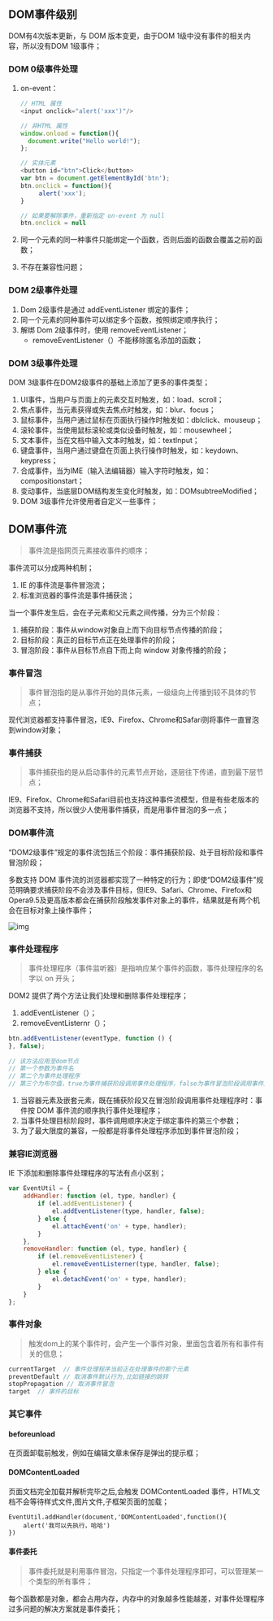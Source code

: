 





## DOM事件级别

DOM有4次版本更新，与 DOM 版本变更，由于DOM 1级中没有事件的相关内容，所以没有DOM 1级事件；

### DOM 0级事件处理

1. on-event：

   ```javascript
   // HTML 属性
   <input onclick="alert('xxx')"/>

   // 非HTML 属性
   window.onload = function(){
     document.write("Hello world!");
   };

   // 实体元素
   <button id="btn">Click</button>
   var btn = document.getElementById('btn');
   btn.onclick = function(){
        alert('xxx');
   }

   // 如果要解除事件，重新指定 on-event 为 null
   btn.onclick = null
   ```

2.  同一个元素的同一种事件只能绑定一个函数，否则后面的函数会覆盖之前的函数；

3. 不存在兼容性问题；

### DOM 2级事件处理

1. Dom 2级事件是通过 addEventListener 绑定的事件；
2. 同一个元素的同种事件可以绑定多个函数，按照绑定顺序执行；
3. 解绑 Dom 2级事件时，使用 removeEventListener；
   - removeEventListener（）不能移除匿名添加的函数；

### DOM 3级事件处理

DOM 3级事件在DOM2级事件的基础上添加了更多的事件类型；

1. UI事件，当用户与页面上的元素交互时触发，如：load、scroll；
2. 焦点事件，当元素获得或失去焦点时触发，如：blur、focus；
3. 鼠标事件，当用户通过鼠标在页面执行操作时触发如：dblclick、mouseup；
4. 滚轮事件，当使用鼠标滚轮或类似设备时触发，如：mousewheel；
5. 文本事件，当在文档中输入文本时触发，如：textInput；
6. 键盘事件，当用户通过键盘在页面上执行操作时触发，如：keydown、keypress；
7. 合成事件，当为IME（输入法编辑器）输入字符时触发，如：compositionstart；
8. 变动事件，当底层DOM结构发生变化时触发，如：DOMsubtreeModified；
9. DOM 3级事件允许使用者自定义一些事件；

## DOM事件流

> 事件流是指网页元素接收事件的顺序；

事件流可以分成两种机制；

1. IE 的事件流是事件冒泡流；
2. 标准浏览器的事件流是事件捕获流；

当一个事件发生后，会在子元素和父元素之间传播，分为三个阶段：

1. 捕获阶段：事件从window对象自上而下向目标节点传播的阶段；
2. 目标阶段：真正的目标节点正在处理事件的阶段；
3. 冒泡阶段：事件从目标节点自下而上向 window 对象传播的阶段；

### 事件冒泡

> 事件冒泡指的是从事件开始的具体元素，一级级向上传播到较不具体的节点；

现代浏览器都支持事件冒泡，IE9、Firefox、Chrome和Safari则将事件一直冒泡到window对象；

### 事件捕获

> 事件捕获指的是从启动事件的元素节点开始，逐层往下传递，直到最下层节点；

IE9、Firefox、Chrome和Safari目前也支持这种事件流模型，但是有些老版本的浏览器不支持，所以很少人使用事件捕获，而是用事件冒泡的多一点；

### DOM事件流

“DOM2级事件”规定的事件流包括三个阶段：事件捕获阶段、处于目标阶段和事件冒泡阶段；

多数支持 DOM 事件流的浏览器都实现了一种特定的行为；即使“DOM2级事件”规范明确要求捕获阶段不会涉及事件目标，但IE9、Safari、Chrome、Firefox和Opera9.5及更高版本都会在捕获阶段触发事件对象上的事件，结果就是有两个机会在目标对象上操作事件；

![img](https://pic1.zhimg.com/80/v2-4de189d2a42b1e8c74b379e067b67578_720w.jpg)

### 事件处理程序

> 事件处理程序（事件监听器）是指响应某个事件的函数，事件处理程序的名字以 on 开头；

DOM2 提供了两个方法让我们处理和删除事件处理程序；

1. addEventListener（）；
2. removeEventListernr（）；

```javascript
btn.addEventListener(eventType, function () {
}, false);
 
// 该方法应用至dom节点
// 第一个参数为事件名
// 第二个为事件处理程序
// 第三个为布尔值，true为事件捕获阶段调用事件处理程序，false为事件冒泡阶段调用事件处理程序
```

1. 当容器元素及嵌套元素，既在捕获阶段又在冒泡阶段调用事件处理程序时：事件按 DOM 事件流的顺序执行事件处理程序；
2. 当事件处理目标阶段时，事件调用顺序决定于绑定事件的第三个参数；
3. 为了最大限度的兼容，一般都是将事件处理程序添加到事件冒泡阶段；

### 兼容IE浏览器

IE 下添加和删除事件处理程序的写法有点小区别；

```javascript
var EventUtil = {
    addHandler: function (el, type, handler) {
        if (el.addEventListener) {
            el.addEventListener(type, handler, false);
        } else {
            el.attachEvent('on' + type, handler);
        }
    },
    removeHandler: function (el, type, handler) {
        if (el.removeEventListener) {
            el.removeEventListerner(type, handler, false);
        } else {
            el.detachEvent('on' + type, handler);
        }
    }
};
```

### 事件对象

> 触发dom上的某个事件时，会产生一个事件对象，里面包含着所有和事件有关的信息；

```javascript
currentTarget  // 事件处理程序当前正在处理事件的那个元素
preventDefault // 取消事件默认行为,比如链接的跳转
stopPropagation // 取消事件冒泡
target  // 事件的目标
```

### 其它事件

#### beforeunload

在页面卸载前触发，例如在编辑文章未保存是弹出的提示框；

#### DOMContentLoaded

页面文档完全加载并解析完毕之后,会触发 DOMContentLoaded 事件，HTML文档不会等待样式文件,图片文件,子框架页面的加载；

```
EventUtil.addHandler(document,'DOMContentLoaded',function(){
    alert('我可以先执行，哈哈')
})
```

#### 事件委托

> 事件委托就是利用事件冒泡，只指定一个事件处理程序即可，可以管理某一个类型的所有事件；

每个函数都是对象，都会占用内存，内存中的对象越多性能越差，对事件处理程序过多问题的解决方案就是事件委托；
